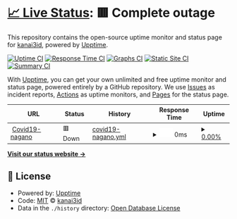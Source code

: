 # [📈 Live Status](https://kanai3id.github.io/upptime): <!--live status--> **🟥 Complete outage**

This repository contains the open-source uptime monitor and status page for [kanai3id](https://kanai3id.github.io/upptime), powered by [Upptime](https://github.com/upptime/upptime).

[![Uptime CI](https://github.com/koj-co/upptime/workflows/Uptime%20CI/badge.svg)](https://github.com/koj-co/upptime/actions?query=workflow%3A%22Uptime+CI%22)
[![Response Time CI](https://github.com/koj-co/upptime/workflows/Response%20Time%20CI/badge.svg)](https://github.com/koj-co/upptime/actions?query=workflow%3A%22Response+Time+CI%22)
[![Graphs CI](https://github.com/koj-co/upptime/workflows/Graphs%20CI/badge.svg)](https://github.com/koj-co/upptime/actions?query=workflow%3A%22Graphs+CI%22)
[![Static Site CI](https://github.com/koj-co/upptime/workflows/Static%20Site%20CI/badge.svg)](https://github.com/koj-co/upptime/actions?query=workflow%3A%22Static+Site+CI%22)
[![Summary CI](https://github.com/koj-co/upptime/workflows/Summary%20CI/badge.svg)](https://github.com/koj-co/upptime/actions?query=workflow%3A%22Summary+CI%22)

With [Upptime](https://upptime.js.org), you can get your own unlimited and free uptime monitor and status page, powered entirely by a GitHub repository. We use [Issues](https://github.com/kanai3id/upptime/issues) as incident reports, [Actions](https://github.com/kanai3id/upptime/actions) as uptime monitors, and [Pages](https://kanai3id.github.io/upptime) for the status page.

<!--start: status pages-->
<!-- This summary is generated by Upptime (https://github.com/upptime/upptime) -->
<!-- Do not edit this manually, your changes will be overwritten -->
<!-- prettier-ignore -->
| URL | Status | History | Response Time | Uptime |
| --- | ------ | ------- | ------------- | ------ |
| <img alt="" src="https://icons.duckduckgo.com/ip3/covid19-nagano.info.ico" height="13"> [Covid19-nagano](https://covid19-nagano.info) | 🟥 Down | [covid19-nagano.yml](https://github.com/kanai3id/upptime/commits/HEAD/history/covid19-nagano.yml) | <details><summary><img alt="Response time graph" src="./graphs/covid19-nagano/response-time-week.png" height="20"> 0ms</summary><br><a href="https://kanai3id.github.io/upptime/history/covid19-nagano"><img alt="Response time 1532" src="https://img.shields.io/endpoint?url=https%3A%2F%2Fraw.githubusercontent.com%2Fkanai3id%2Fupptime%2FHEAD%2Fapi%2Fcovid19-nagano%2Fresponse-time.json"></a><br><a href="https://kanai3id.github.io/upptime/history/covid19-nagano"><img alt="24-hour response time 0" src="https://img.shields.io/endpoint?url=https%3A%2F%2Fraw.githubusercontent.com%2Fkanai3id%2Fupptime%2FHEAD%2Fapi%2Fcovid19-nagano%2Fresponse-time-day.json"></a><br><a href="https://kanai3id.github.io/upptime/history/covid19-nagano"><img alt="7-day response time 0" src="https://img.shields.io/endpoint?url=https%3A%2F%2Fraw.githubusercontent.com%2Fkanai3id%2Fupptime%2FHEAD%2Fapi%2Fcovid19-nagano%2Fresponse-time-week.json"></a><br><a href="https://kanai3id.github.io/upptime/history/covid19-nagano"><img alt="30-day response time 0" src="https://img.shields.io/endpoint?url=https%3A%2F%2Fraw.githubusercontent.com%2Fkanai3id%2Fupptime%2FHEAD%2Fapi%2Fcovid19-nagano%2Fresponse-time-month.json"></a><br><a href="https://kanai3id.github.io/upptime/history/covid19-nagano"><img alt="1-year response time 1568" src="https://img.shields.io/endpoint?url=https%3A%2F%2Fraw.githubusercontent.com%2Fkanai3id%2Fupptime%2FHEAD%2Fapi%2Fcovid19-nagano%2Fresponse-time-year.json"></a></details> | <details><summary><a href="https://kanai3id.github.io/upptime/history/covid19-nagano">0.00%</a></summary><a href="https://kanai3id.github.io/upptime/history/covid19-nagano"><img alt="All-time uptime 92.72%" src="https://img.shields.io/endpoint?url=https%3A%2F%2Fraw.githubusercontent.com%2Fkanai3id%2Fupptime%2FHEAD%2Fapi%2Fcovid19-nagano%2Fuptime.json"></a><br><a href="https://kanai3id.github.io/upptime/history/covid19-nagano"><img alt="24-hour uptime 0.00%" src="https://img.shields.io/endpoint?url=https%3A%2F%2Fraw.githubusercontent.com%2Fkanai3id%2Fupptime%2FHEAD%2Fapi%2Fcovid19-nagano%2Fuptime-day.json"></a><br><a href="https://kanai3id.github.io/upptime/history/covid19-nagano"><img alt="7-day uptime 0.00%" src="https://img.shields.io/endpoint?url=https%3A%2F%2Fraw.githubusercontent.com%2Fkanai3id%2Fupptime%2FHEAD%2Fapi%2Fcovid19-nagano%2Fuptime-week.json"></a><br><a href="https://kanai3id.github.io/upptime/history/covid19-nagano"><img alt="30-day uptime 0.00%" src="https://img.shields.io/endpoint?url=https%3A%2F%2Fraw.githubusercontent.com%2Fkanai3id%2Fupptime%2FHEAD%2Fapi%2Fcovid19-nagano%2Fuptime-month.json"></a><br><a href="https://kanai3id.github.io/upptime/history/covid19-nagano"><img alt="1-year uptime 83.19%" src="https://img.shields.io/endpoint?url=https%3A%2F%2Fraw.githubusercontent.com%2Fkanai3id%2Fupptime%2FHEAD%2Fapi%2Fcovid19-nagano%2Fuptime-year.json"></a></details>

<!--end: status pages-->

[**Visit our status website →**](https://kanai3id.github.io/upptime)

## 📄 License

- Powered by: [Upptime](https://github.com/upptime/upptime)
- Code: [MIT](./LICENSE) © [kanai3id](https://kanai3id.github.io/upptime)
- Data in the `./history` directory: [Open Database License](https://opendatacommons.org/licenses/odbl/1-0/)
